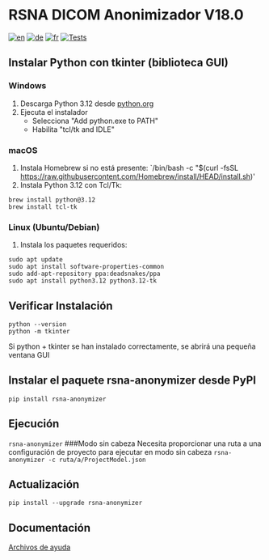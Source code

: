 # RSNA DICOM Anonimizador V18.0
[![en](https://img.shields.io/badge/lang-en-blue.svg)](readme.md)
[![de](https://img.shields.io/badge/lang-de-blue.svg)](readme.de.md)
[![fr](https://img.shields.io/badge/lang-fr-blue.svg)](readme.fr.md)
[![Tests](https://github.com/RSNA/anonymizer/actions/workflows/tests.yaml/badge.svg)](https://github.com/RSNA/anonymizer/actions/workflows/tests.yaml)

## Instalar Python con tkinter (biblioteca GUI)
### Windows
1. Descarga Python 3.12 desde [python.org](https://www.python.org/downloads/)
2. Ejecuta el instalador
    - Selecciona "Add python.exe to PATH"
    - Habilita "tcl/tk and IDLE"
### macOS
1. Instala Homebrew si no está presente: `/bin/bash -c "$(curl -fsSL https://raw.githubusercontent.com/Homebrew/install/HEAD/install.sh)'
2. Instala Python 3.12 con Tcl/Tk:
```
brew install python@3.12
brew install tcl-tk
```
### Linux (Ubuntu/Debian)
1. Instala los paquetes requeridos:
```
sudo apt update
sudo apt install software-properties-common
sudo add-apt-repository ppa:deadsnakes/ppa
sudo apt install python3.12 python3.12-tk
```
## Verificar Instalación
```
python --version
python -m tkinter
```
Si python + tkinter se han instalado correctamente, se abrirá una pequeña ventana GUI
## Instalar el paquete rsna-anonymizer desde PyPI
`pip install rsna-anonymizer`
## Ejecución
`rsna-anonymizer`
###Modo sin cabeza
Necesita proporcionar una ruta a una configuración de proyecto para ejecutar en modo sin cabeza
`rsna-anonymizer -c ruta/a/ProjectModel.json`
## Actualización
`pip install --upgrade rsna-anonymizer`
## Documentación
[Archivos de ayuda](https://mdevans.github.io/anonymizer/index.html)

